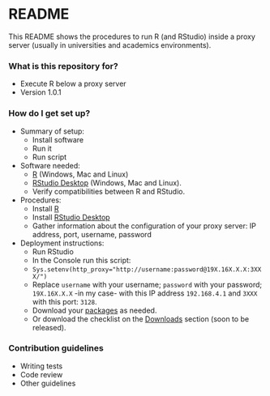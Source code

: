 # README #

This README shows the procedures to run R (and RStudio) inside a proxy server (usually in universities and academics environments). 

### What is this repository for? ###

* Execute R below a proxy server
* Version 1.0.1

### How do I get set up? ###

* Summary of setup:
    * Install software
    * Run it
    * Run script
* Software needed:
    * [R](https://cran.r-project.org/bin/) (Windows, Mac and Linux)
    * [RStudio Desktop](https://www.rstudio.com/products/rstudio/#Desktop) (Windows, Mac and Linux). 
    * Verify compatibilities between R and RStudio.
* Procedures:
    * Install [R](https://cran.r-project.org/bin/)
    * Install [RStudio Desktop](https://www.rstudio.com/products/rstudio/#Desktop)
    * Gather information about the configuration of your proxy server: IP address, port, username, password
* Deployment instructions:
    * Run RStudio
    * In the Console run this script:
    * `Sys.setenv(http_proxy="http://username:password@19X.16X.X.X:3XXX/")`
    * Replace `username` with your username; `password` with your password; `19X.16X.X.X` -in my case- with this IP address `192.168.4.1` and `3XXX` with this port: `3128`.
    * Download your [packages](https://cran.r-project.org/web/packages/available_packages_by_name.html) as needed.
    * Or download the checklist on the [Downloads](https://bitbucket.org/imhicihu/r-on-proxy-server/downloads/) section (soon to be released).

### Contribution guidelines ###

* Writing tests
* Code review
* Other guidelines
